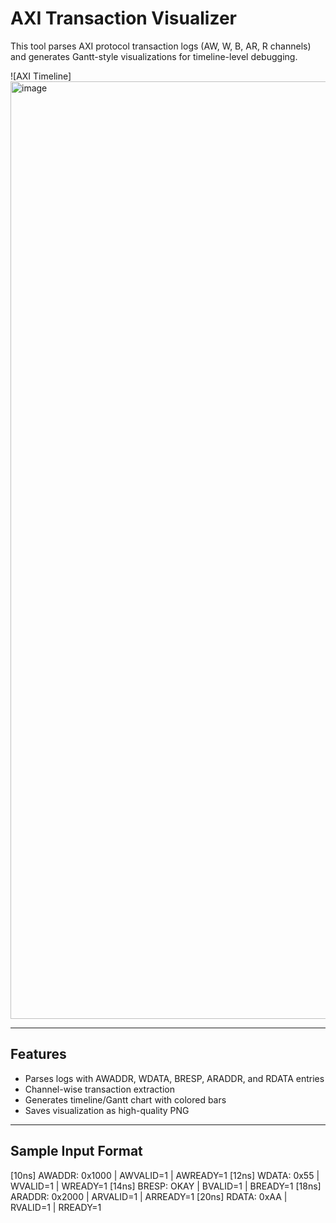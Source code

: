 # AXI Transaction Visualizer

This tool parses AXI protocol transaction logs (AW, W, B, AR, R channels) and generates Gantt-style visualizations for timeline-level debugging.

![AXI Timeline]<img width="3600" height="1500" alt="image" src="https://github.com/user-attachments/assets/7cb76936-980d-441e-aee4-d0b0d96420de" />


---

##  Features

- Parses logs with AWADDR, WDATA, BRESP, ARADDR, and RDATA entries
- Channel-wise transaction extraction
- Generates timeline/Gantt chart with colored bars
- Saves visualization as high-quality PNG

---

##  Sample Input Format
[10ns] AWADDR: 0x1000 | AWVALID=1 | AWREADY=1
[12ns] WDATA: 0x55 | WVALID=1 | WREADY=1
[14ns] BRESP: OKAY | BVALID=1 | BREADY=1
[18ns] ARADDR: 0x2000 | ARVALID=1 | ARREADY=1
[20ns] RDATA: 0xAA | RVALID=1 | RREADY=1


